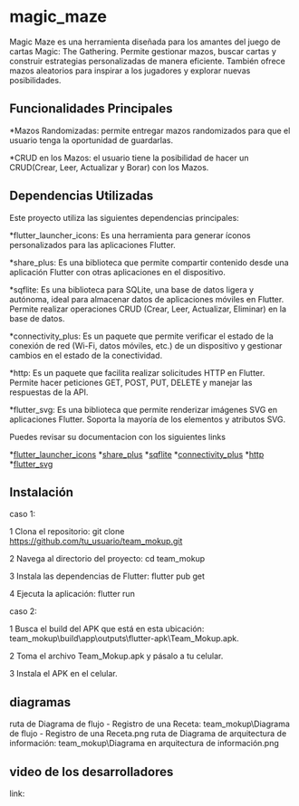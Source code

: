 # magic_maze

Magic Maze es una herramienta diseñada para los amantes del juego de cartas Magic: The Gathering. Permite gestionar mazos, buscar cartas y construir estrategias personalizadas de manera eficiente.
También ofrece mazos aleatorios para inspirar a los jugadores y explorar nuevas posibilidades.

## Funcionalidades Principales

*Mazos Randomizadas: permite entregar mazos randomizados para que el usuario tenga la oportunidad de guardarlas.

*CRUD en los Mazos: el usuario tiene la posibilidad de hacer un CRUD(Crear, Leer, Actualizar y Borar) con los Mazos.

## Dependencias Utilizadas

Este proyecto utiliza las siguientes dependencias principales:

*flutter_launcher_icons: Es una herramienta para generar íconos personalizados para las aplicaciones Flutter.

*share_plus: Es una biblioteca que permite compartir contenido desde una aplicación Flutter con otras aplicaciones en el dispositivo.

*sqflite: Es una biblioteca para SQLite, una base de datos ligera y autónoma, ideal para almacenar datos de aplicaciones móviles en Flutter. Permite realizar operaciones CRUD (Crear, Leer, Actualizar, Eliminar) en la base de datos.

*connectivity_plus: Es un paquete que permite verificar el estado de la conexión de red (Wi-Fi, datos móviles, etc.) de un dispositivo y gestionar cambios en el estado de la conectividad.

*http: Es un paquete que facilita realizar solicitudes HTTP en Flutter. Permite hacer peticiones GET, POST, PUT, DELETE y manejar las respuestas de la API.

*flutter_svg: Es una biblioteca que permite renderizar imágenes SVG en aplicaciones Flutter. Soporta la mayoría de los elementos y atributos SVG.

Puedes revisar su documentacion con los siguientes links

*[flutter_launcher_icons](https://pub.dev/packages/flutter_launcher_icons)
*[share_plus](https://pub.dev/packages/share_plus)
*[sqflite](https://pub.dev/packages/sqflite)
*[connectivity_plus](https://pub.dev/packages/connectivity_plus)
*[http](https://pub.dev/packages/http)
*[flutter_svg](https://pub.dev/packages/flutter_svg)

## Instalación

caso 1:

1 Clona el repositorio: git clone https://github.com/tu_usuario/team_mokup.git

2 Navega al directorio del proyecto: cd team_mokup

3 Instala las dependencias de Flutter: flutter pub get

4 Ejecuta la aplicación: flutter run

caso 2: 

1 Busca el build del APK que está en esta ubicación: team_mokup\build\app\outputs\flutter-apk\Team_Mokup.apk.

2 Toma el archivo Team_Mokup.apk y pásalo a tu celular.

3 Instala el APK en el celular.

## diagramas

ruta de Diagrama de flujo - Registro de una Receta: team_mokup\Diagrama de flujo - Registro de una Receta.png
ruta de Diagrama de arquitectura de información: team_mokup\Diagrama en arquitectura de información.png

## video de los desarrolladores

link: